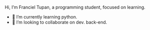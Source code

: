 Hi, I’m Franciel Tupan, a programming student, focused on learning.

- 🌱 I’m currently learning python.
- 💞️ I’m looking to collaborate on dev. back-end.


